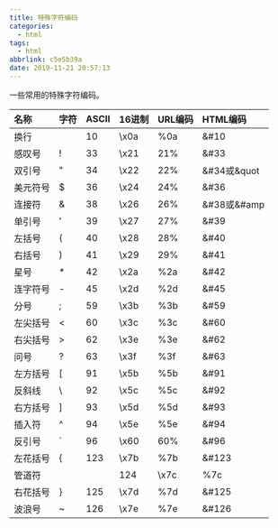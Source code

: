 ```yaml
---
title: 特殊字符编码
categories:
  - html
tags:
  - html
abbrlink: c5e5b39a
date: 2019-11-21 20:57:13
---
```

一些常用的特殊字符编码。
<!-- more -->

| 名称 | 字符 | ASCII | 16进制 | URL编码 | HTML编码 |
|:--|:--|:--|:--|:--|:--|
| 换行 |  | 10 | \x0a | %0a | &#10 | 
| 感叹号 | ! | 33	 | \x21 | 21% | &#33 |
| 双引号 | "	| 34	| \x22	 | 22% | &#34或&quot |
| 美元符号 | $ | 36	 | \x24 |	24%	| &#36 |
| 连接符 | & | 38	| \x26 |	 26% | &#38或&#amp |
| 单引号 |	' |	39 |	\x27 |	27% |	&#39 |
| 左括号 |	( |	40 |	\x28 |	28% |	&#40 |
| 右括号 |	) |	41 |	\x29 |	29% |	&#41 |
| 星号 |	* |	42 |	\x2a | 	%2a |	&#42 |
| 连字符号 |	- |	45 |	 \x2d |	%2d |	&#45 |
| 分号 |	; |	59 |	 \x3b | %3b |	&#59 |
| 左尖括号 |	< |	60 |	 \x3c |	%3c |	&#60 |
| 右尖括号 |	> |	62 |	 \x3e |	%3e |	&#62 |
| 问号 |	? |	63 | \x3f | %3f |	&#63 |
| 左方括号 |	[ |	91 | 	\x5b |	 %5b | &#91 |
| 反斜线 |	\ |	92 | 	\x5c |	 %5c | &#92 |
| 右方括号 |	] |	93 |	 \x5d |	%5d |	&#93 |
| 插入符 |	^ |	94 | 	\x5e |	 %5e | &#94 |
| 反引号 |	` |	96 | 	\x60 |	 60% | &#96 |
| 左花括号 | { | 123 | \x7b | %7b | &#123 |
| 管道符 | | | 124 | \x7c | %7c | &#124 |
| 右花括号 | } | 125 | \x7d | %7d | &#125 |
| 波浪号 | ~ | 126 | \x7e | %7e | &#126 |